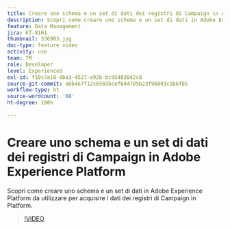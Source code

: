 ```yaml
---
title: Creare uno schema e un set di dati dei registri di Campaign in Adobe Experience Platform
description: Scopri come creare uno schema e un set di dati in Adobe Experience Platform da utilizzare per acquisire i dati dei registri di Campaign in Platform.
feature: Data Management
jira: KT-8161
thumbnail: 336903.jpg
doc-type: feature video
activity: use
team: TM
role: Developer
level: Experienced
exl-id: f10c7a18-8ba3-4527-a92b-bc95403042c8
source-git-commit: a6b4e7f12c6565bcef644705b23f96803c5b6f85
workflow-type: ht
source-wordcount: '68'
ht-degree: 100%

---
```


# Creare uno schema e un set di dati dei registri di Campaign in Adobe Experience Platform

Scopri come creare uno schema e un set di dati in Adobe Experience Platform da utilizzare per acquisire i dati dei registri di Campaign in Platform.

>[!VIDEO](https://video.tv.adobe.com/v/336903?quality=12&learn=on)
